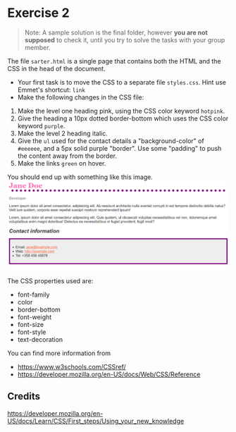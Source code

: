 # Exercise 2

> Note: A sample solution is the final folder, however **you are not supposed** to check it, until you try to solve the tasks with your group member.

The file `sarter.html` is a single page that contains both the HTML and the  CSS in the head of the document. 

- Your first task is to move the CSS to a separate file `styles.css`. Hint use Emmet's shortcut: `link`
- Make the following changes in the CSS file:

1. Make the level one heading pink, using the CSS color keyword `hotpink`.
2. Give the heading a 10px dotted border-bottom which uses the CSS color keyword `purple`.
3. Make the level 2 heading italic.
4. Give the `ul` used for the contact details a "background-color" of `#eeeeee`, and a 5px solid purple "border". Use some "padding" to push the content away from the border.
5. Make the links `green` on hover.

You should end up with something like this image.
![Screenshot of how the page should look after completing the assessment.](screenshot.png)

The CSS properties used are:

- font-family
- color
- border-bottom
- font-weight
- font-size
- font-style
- text-decoration

You can find more information from
- https://www.w3schools.com/CSSref/
- https://developer.mozilla.org/en-US/docs/Web/CSS/Reference

## Credits

https://developer.mozilla.org/en-US/docs/Learn/CSS/First_steps/Using_your_new_knowledge


